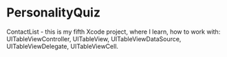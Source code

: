 # PersonalityQuiz

ContactList - this is my fifth Xcode project, where I learn, how to work with: UITableViewController, UITableView, UITableViewDataSource, UITableViewDelegate, UITableViewCell.
